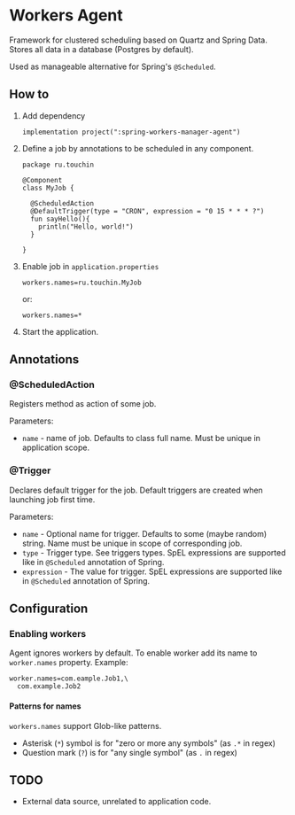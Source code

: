 # Workers Agent

Framework for clustered scheduling based on Quartz and Spring Data.
Stores all data in a database (Postgres by default).

Used as manageable alternative for Spring's `@Scheduled`.

## How to
1.  Add dependency
    ```
    implementation project(":spring-workers-manager-agent")
    ```
1.  Define a job by annotations to be scheduled in any component.
    ```
    package ru.touchin
    
    @Component
    class MyJob {
    
      @ScheduledAction
      @DefaultTrigger(type = "CRON", expression = "0 15 * * * ?")
      fun sayHello(){
        println("Hello, world!")
      }
    
    }
    ```
    
1.  Enable job in `application.properties`
    
    ```
    workers.names=ru.touchin.MyJob
    ```
    or:
    ```
    workers.names=*    
    ```

1. Start the application.

## Annotations
### @ScheduledAction
Registers method as action of some job.

Parameters:
- `name` - name of job. Defaults to class full name.
    Must be unique in application scope.

### @Trigger
Declares default trigger for the job.
Default triggers are created when launching job first time.

Parameters:
-  `name` - Optional name for trigger. Defaults to some (maybe random) string.
    Name must be unique in scope of corresponding job.
-  `type` - Trigger type. See triggers types. 
    SpEL expressions are supported like in `@Scheduled` annotation of Spring.
-  `expression` - The value for trigger.
    SpEL expressions are supported like in `@Scheduled` annotation of Spring.

## Configuration
### Enabling workers

Agent ignores workers by default. To enable worker add its name to `worker.names` property.
Example:
```
worker.names=com.eample.Job1,\
  com.example.Job2
```

#### Patterns for names
`workers.names` support Glob-like patterns. 
- Asterisk (`*`) symbol is for "zero or more any symbols" (as `.*` in regex)
- Question mark (`?`) is for "any single symbol" (as `.` in regex) 

## TODO
- External data source, unrelated to application code. 

